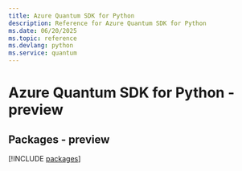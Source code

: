 ```yaml
---
title: Azure Quantum SDK for Python
description: Reference for Azure Quantum SDK for Python
ms.date: 06/20/2025
ms.topic: reference
ms.devlang: python
ms.service: quantum
---
```

# Azure Quantum SDK for Python - preview
## Packages - preview
[!INCLUDE [packages](quantum-index.md)]